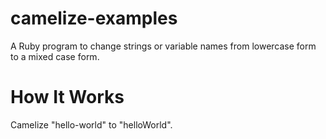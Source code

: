 camelize-examples
=================

A Ruby program to change strings or variable names from lowercase form to a mixed case form.

How It Works
============

Camelize "hello-world" to "helloWorld".
